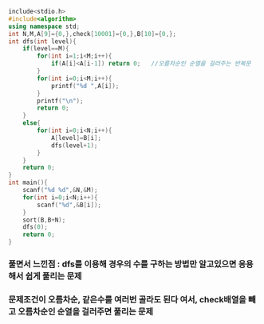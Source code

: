 ```cpp
include<stdio.h>
#include<algorithm>
using namespace std;
int N,M,A[9]={0,},check[10001]={0,},B[10]={0,};
int dfs(int level){
	if(level==M){
		for(int i=1;i<M;i++){
			if(A[i]<A[i-1]) return 0;   //오름차순인 순열을 걸러주는 반복문
		}
		for(int i=0;i<M;i++){
			printf("%d ",A[i]);
		}
		printf("\n");
		return 0;
	}
	else{
		for(int i=0;i<N;i++){
			A[level]=B[i];
			dfs(level+1);
		}
	}
	return 0;
}
int main(){
	scanf("%d %d",&N,&M);
	for(int i=0;i<N;i++){
		scanf("%d",&B[i]);
	}
	sort(B,B+N);
	dfs(0);
	return 0;
}
```
### 풀면서 느낀점 : dfs를 이용해 경우의 수를 구하는 방법만 알고있으면 응용해서 쉽게 풀리는 문제
### 문제조건이 오름차순, 같은수를 여러번 골라도 된다 여서, check배열을 빼고 오름차순인 순열을 걸러주면 풀리는 문제
